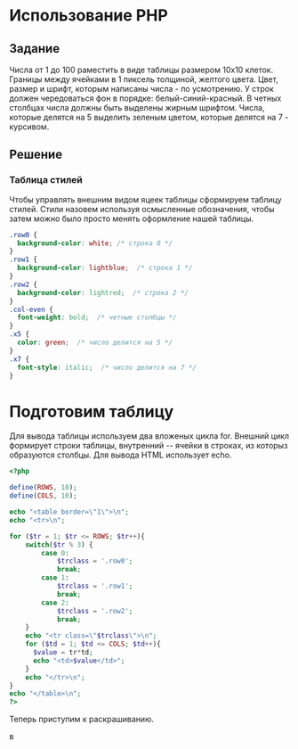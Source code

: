 # Использование PHP
## Задание
Числа от 1 до 100 раместить в виде таблицы размером 10х10 клеток.
Границы между ячейками в 1 пиксель толщиной, желтого цвета.
Цвет, размер и шрифт, которым написаны числа - по усмотрению.
У строк должен чередоваться фон в порядке: белый-синий-красный.
В четных столбцах числа должны быть выделены жирным шрифтом.
Числа, которые делятся на 5 выделить зеленым цветом, которые делятся на 7 - курсивом.
## Решение
### Таблица стилей
Чтобы управлять внешним видом яцеек таблицы сформируем таблицу стилей. Стили назовем используя осмысленные обозначения, чтобы затем можно было просто менять оформление нашей таблицы.
~~~ css
.row0 {
  background-color: white; /* строка 0 */
}
.row1 {
  background-color: lightblue;  /* строка 1 */
}
.row2 {
  background-color: lightred;  /* строка 2 */
}
.col-even {
  font-weight: bold;  /* четные столбцы */
}
.x5 {
  color: green;  /* число делится на 5 */
}
.x7 {
  font-style: italic;  /* число делится на 7 */
}
~~~

# Подготовим таблицу
Для вывода таблицы используем два вложеных цикла for. Внешний цикл формирует строки таблицы, внутренний -- ячейки в строках, из которыз образуются столбцы. Для вывода HTML использует echo.

~~~ php
<?php

define(ROWS, 10);
define(COLS, 10); 

echo "<table border=\"1\">\n";
echo "<tr>\n";

for ($tr = 1; $tr <= ROWS; $tr++){ 
    switch($tr % 3) {
        case 0:
            $trclass = '.row0';
            break;
        case 1:
            $trclass = '.row1';
            break;
        case 2:
            $trclass = '.row2';
            break;
    }
    echo "<tr class=\"$trclass\">\n";
    for ($td = 1; $td <= COLS; $td++){
      $value = tr*td;
      echo "<td>$value</td>";
    }
    echo "</tr>\n";
}
echo "</table>\n";
?>
~~~

Теперь приступим к раскрашиванию.

в




